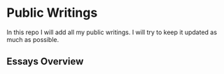 # Public Writings

In this repo I will add all my public writings. I will try to keep it updated as much as possible.

## Essays Overview

<!-- TODO Create overview as a list including BibTeX citation code snippets for each work -->
